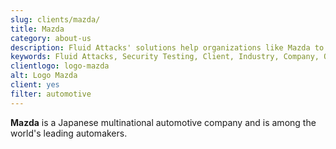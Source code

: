 ```yaml
---
slug: clients/mazda/
title: Mazda
category: about-us
description: Fluid Attacks' solutions help organizations like Mazda to identify security vulnerabilities in their systems and manage their attack surfaces.
keywords: Fluid Attacks, Security Testing, Client, Industry, Company, Organization, Pentesting, Ethical Hacking, Mazda
clientlogo: logo-mazda
alt: Logo Mazda
client: yes
filter: automotive
---
```


**Mazda** is a Japanese multinational automotive company
and is among the world's leading automakers.
